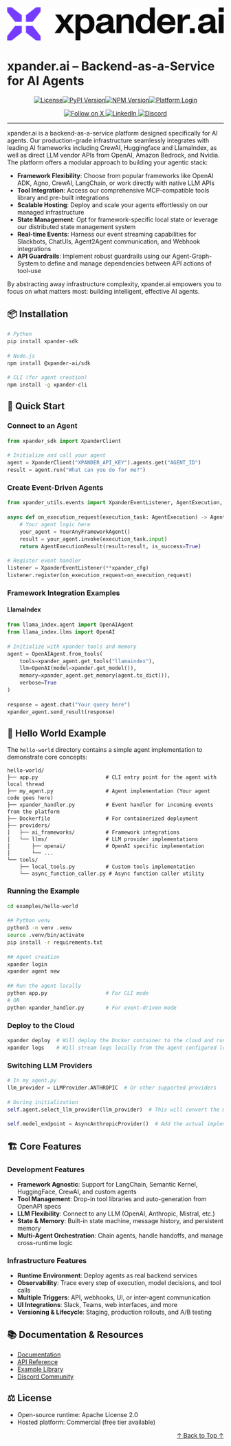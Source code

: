 <h3 align="center">
  <a name="readme-top"></a>
  <picture>
    <source media="(prefers-color-scheme: dark)" srcset="images/Purple%20Logo%20White%20text.png">
    <img
      src="images/Purple%20Logo%20Black%20Text.png"
      style="max-width: 100%; height: auto; width: auto; max-height: 170px;"
      alt="xpander.ai Logo"
    >
  </picture>
</h3>

# **xpander.ai – Backend-as-a-Service for AI Agents**

<div align="center">
  <a href="https://github.com/xpander-ai/xpander.ai/blob/main/LICENSE"><img src="https://img.shields.io/github/license/xpander-ai/xpander.ai" alt="License"></a><a href="https://pypi.org/project/xpander-sdk"><img src="https://img.shields.io/pypi/v/xpander-sdk" alt="PyPI Version"></a><a href="https://npmjs.com/package/xpander-sdk"><img src="https://img.shields.io/npm/v/xpander-sdk" alt="NPM Version"></a><a href="https://app.xpander.ai"><img src="https://img.shields.io/badge/Visit-xpander.ai-30a46c" alt="Platform Login"></a>
</div>

<div align="center">
  <p align="center">
    <a href="https://x.com/xpander_ai">
      <img src="https://img.shields.io/badge/Follow%20on%20X-000000?style=for-the-badge&logo=x&logoColor=white" alt="Follow on X" />
    </a>
    <a href="https://www.linkedin.com/company/xpander-ai">
      <img src="https://img.shields.io/badge/Follow%20on%20LinkedIn-0077B5?style=for-the-badge&logo=linkedin&logoColor=white" alt="LinkedIn" />
    </a>
    <a href="https://discord.gg/CUcp4WWh5g">
      <img src="https://img.shields.io/badge/Join%20our%20Discord-5865F2?style=for-the-badge&logo=discord&logoColor=white" alt="Discord" />
    </a>
  </p>
</div>

---

xpander.ai is a backend-as-a-service platform designed specifically for AI agents. Our production-grade infrastructure seamlessly integrates with leading AI frameworks including CrewAI, Huggingface and LlamaIndex, as well as direct LLM vendor APIs from OpenAI, Amazon Bedrock, and Nvidia. The platform offers a modular approach to building your agentic stack:

- **Framework Flexibility**: Choose from popular frameworks like OpenAI ADK, Agno, CrewAI, LangChain, or work directly with native LLM APIs
- **Tool Integration**: Access our comprehensive MCP-compatible tools library and pre-built integrations
- **Scalable Hosting**: Deploy and scale your agents effortlessly on our managed infrastructure
- **State Management**: Opt for framework-specific local state or leverage our distributed state management system
- **Real-time Events**: Harness our event streaming capabilities for Slackbots, ChatUIs, Agent2Agent communication, and Webhook integrations
- **API Guardrails**: Implement robust guardrails using our Agent-Graph-System to define and manage dependencies between API actions of tool-use

By abstracting away infrastructure complexity, xpander.ai empowers you to focus on what matters most: building intelligent, effective AI agents.

## 📦 Installation

```bash
# Python
pip install xpander-sdk

# Node.js
npm install @xpander-ai/sdk

# CLI (for agent creation)
npm install -g xpander-cli
```

## 🚀 Quick Start

### Connect to an Agent

```python
from xpander_sdk import XpanderClient

# Initialize and call your agent
agent = XpanderClient("XPANDER_API_KEY").agents.get("AGENT_ID")
result = agent.run("What can you do for me?")
```

### Create Event-Driven Agents

```python
from xpander_utils.events import XpanderEventListener, AgentExecution, AgentExecutionResult

async def on_execution_request(execution_task: AgentExecution) -> AgentExecutionResult:
    # Your agent logic here
    your_agent = YourAnyFrameworkAgent()
    result = your_agent.invoke(execution_task.input)
    return AgentExecutionResult(result=result, is_success=True)

# Register event handler
listener = XpanderEventListener(**xpander_cfg)
listener.register(on_execution_request=on_execution_request)
```

### Framework Integration Examples

#### LlamaIndex

```python
from llama_index.agent import OpenAIAgent
from llama_index.llms import OpenAI

# Initialize with xpander tools and memory
agent = OpenAIAgent.from_tools(
    tools=xpander_agent.get_tools("llamaindex"),
    llm=OpenAI(model=xpander.get_model()),
    memory=xpander_agent.get_memory(agent.to_dict()),
    verbose=True
)

response = agent.chat("Your query here")
xpander_agent.send_result(response)
```

## 🧩 Hello World Example

The `hello-world` directory contains a simple agent implementation to demonstrate core concepts:

```
hello-world/
├── app.py                      # CLI entry point for the agent with local thread
├── my_agent.py                 # Agent implementation (Your agent code goes here)
├── xpander_handler.py          # Event handler for incoming events from the platform
├── Dockerfile                  # For containerized deployment
├── providers/
│   ├── ai_frameworks/          # Framework integrations
│   └── llms/                   # LLM provider implementations
│       ├── openai/             # OpenAI specific implementation
│       └── ...
└── tools/
    ├── local_tools.py          # Custom tools implementation
    └── async_function_caller.py # Async function caller utility
```

### Running the Example

```bash
cd examples/hello-world

## Python venv
python3 -m venv .venv
source .venv/bin/activate
pip install -r requirements.txt

## Agent creation
xpander login
xpander agent new

## Run the agent locally
python app.py                   # For CLI mode
# OR
python xpander_handler.py       # For event-driven mode
```

### Deploy to the Cloud

```bash
xpander deploy  # Will deploy the Docker container to the cloud and run it via the xpander_handler.py file
xpander logs    # Will stream logs locally from the agent configured locally
```

### Switching LLM Providers

```python
# In my_agent.py
llm_provider = LLMProvider.ANTHROPIC  # Or other supported providers

# During initialization
self.agent.select_llm_provider(llm_provider)  # This will convert the messages and tools objects to the specific LLM format

self.model_endpoint = AsyncAnthropicProvider()  # Add the actual implementation of the model invoke
```

## 🏗️ Core Features

### Development Features
- **Framework Agnostic**: Support for LangChain, Semantic Kernel, HuggingFace, CrewAI, and custom agents
- **Tool Management**: Drop-in tool libraries and auto-generation from OpenAPI specs
- **LLM Flexibility**: Connect to any LLM (OpenAI, Anthropic, Mistral, etc.)
- **State & Memory**: Built-in state machine, message history, and persistent memory
- **Multi-Agent Orchestration**: Chain agents, handle handoffs, and manage cross-runtime logic

### Infrastructure Features
- **Runtime Environment**: Deploy agents as real backend services
- **Observability**: Trace every step of execution, model decisions, and tool calls
- **Multiple Triggers**: API, webhooks, UI, or inter-agent communication
- **UI Integrations**: Slack, Teams, web interfaces, and more
- **Versioning & Lifecycle**: Staging, production rollouts, and A/B testing


## 📚 Documentation & Resources

- [Documentation](https://docs.xpander.ai)  
- [API Reference](https://docs.xpander.ai/api-reference/07-sdk)  
- [Example Library](https://github.com/xpander-ai/xpander.ai/tree/main/examples)  
- [Discord Community](https://discord.gg/CUcp4WWh5g)  

## ⚖️ License

- Open-source runtime: Apache License 2.0
- Hosted platform: Commercial (free tier available)

<p align="right">
    <a href="#readme-top">
        ↑ Back to Top ↑
    </a>
</p>
